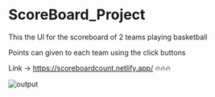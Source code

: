 # ScoreBoard_Project
This the UI for the scoreboard of 2 teams playing basketball

Points can given to each team using the click buttons

Link -> https://scoreboardcount.netlify.app/  🔥🔥🔥

![output](https://user-images.githubusercontent.com/66637389/197336078-fcddb23c-c2f4-455b-8bdd-32ed8edeef35.PNG)
